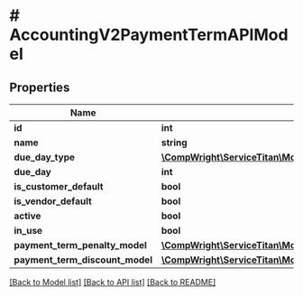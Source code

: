 # # AccountingV2PaymentTermAPIModel

## Properties

Name | Type | Description | Notes
------------ | ------------- | ------------- | -------------
**id** | **int** |  | [optional]
**name** | **string** |  | [optional]
**due_day_type** | [**\CompWright\ServiceTitan\Model\AccountingV2PaymentTermDueDayType**](AccountingV2PaymentTermDueDayType.md) |  |
**due_day** | **int** |  | [optional]
**is_customer_default** | **bool** |  |
**is_vendor_default** | **bool** |  |
**active** | **bool** |  |
**in_use** | **bool** |  | [optional]
**payment_term_penalty_model** | [**\CompWright\ServiceTitan\Model\AccountingV2PaymentTermPenaltyAPIModel**](AccountingV2PaymentTermPenaltyAPIModel.md) |  |
**payment_term_discount_model** | [**\CompWright\ServiceTitan\Model\AccountingV2PaymentTermDiscountAPIModel**](AccountingV2PaymentTermDiscountAPIModel.md) |  |

[[Back to Model list]](../../README.md#models) [[Back to API list]](../../README.md#endpoints) [[Back to README]](../../README.md)

